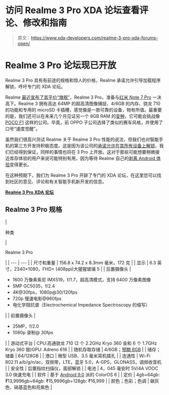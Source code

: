 # 访问 Realme 3 Pro XDA 论坛查看评论、修改和指南

> 原文：<https://www.xda-developers.com/realme-3-pro-xda-forums-open/>

# Realme 3 Pro 论坛现已开放

Realme 3 Pro 具有有前途的规格和惊人的价格，Realme 承诺允许引导加载程序解锁，呼吁专门的 XDA 论坛。

Realme [最近宣布了其平价“旗舰”](https://www.xda-developers.com/realme-3-pro-with-snapdragon-710-vooc-20w-fast-charging-64mp-camera-mode-launched-in-india/)，Realme 3 Pro，准备与[红米 Note 7 Pro](https://www.xda-developers.com/xiaomi-redmi-note-7-pro-review/) 一决高下。Realme 3 拥有高达 64MP 的超高清图像捕捉、4/6GB 的内存、骁龙 710 的功能和专用的 microSD 卡插槽，感觉像是一款可靠的设备，物有所值。最重要的是，我们还可以在未来几个月见证另一个 8GB RAM 的[变种](https://www.xda-developers.com/realme-3-pro-8gb-ram-rs-18000/)，它可能会挑战像 [POCO F1](https://www.xda-developers.com/xiaomi-poco-f1-design-display-gaming-performance-review/) 这样的公司。毕竟，前 OPPO 子公司选择了类似的赛车风格，并使用了口号“速度觉醒”。

虽然我们很高兴测试 Realme 关于 Realme 3 Pro 性能的说法，但我们也对智能手机的第三方开发持积极态度。这是因为该公司的[承诺允许在其所有设备上解锁](https://www.xda-developers.com/realme-2-pro-unlock-bootloader/)，我们已经得到保证，同样的事情也将在 3 Pro 上开放。这对于那些可能想要稍微接近库存体验的用户来说可能特别有用，因为等待 Realme 自己的[剥离 Android 体验](https://www.91mobiles.com/hub/realmeos-trademark-united-kingdom-intellectual-property-office/)变得更长。

在这种预期下，我们为 Realme 3 Pro 开辟了专门的 XDA 论坛，在这里您可以找到社区的意见、评论和有关智能手机新开发的信息。

[**Realme 3 Pro XDA 论坛**](https://forum.xda-developers.com/realme-3-pro)

## Realme 3 Pro 规格

| 

种类

 | 

Realme 3 Pro

 |
| --- | --- |
| 尺寸和重量 | 156.8 x 74.2 x 8.3mm 毫米，172 克 |
| 显示 | 6.3 英寸，2340×1080，FHD+ (408ppi)大猩猩玻璃 5 |
| 后置摄像头 | 

*   1600 万像素索尼 IMX519，f/1.7，超高清模式，支持 6400 万像素图像
*   5MP GC5035，f/2.4
*   4K@30fps，1080p@30/120fps
*   720p 慢速电影@960fps
*   电化学阻抗谱（Electrochemical Impedance Spectroscopy 的缩写）

 |
| 前置摄像头 | 

*   25MP，f/2.0
*   1080p 录制@ 30fps

 |
| 游动式平台 | CPU:高通骁龙 710 (2 个 2.2GHz Kryo 360 金和 6 个 1.7GHz Kryo 360 银)GPU: Adreno 616 |
| 随机存取存储 | 4/6GB；[预期 8GB](https://www.xda-developers.com/realme-3-pro-8gb-ram-rs-18000/) |
| 储存；储备 | 64/128GB |
| 港口 | 微型 USB、3.5 毫米耳机插孔 |
| 连通性 | Wi-Fi 802.11 a/b/g/n/ac，双频带，LTE，蓝牙 5.0，A-GPS，GLONASS，调频收音机 |
| 安全性 | 后置指纹扫描仪，面部解锁 |
| 电池 | 4，045 毫安时 5V/4A VOOC 3.0 快速充电 |
| 软件 | 基于 [Android 9.0](https://www.xda-developers.com/tag/androidpie/) 派的 ColorOS 6 |
| 定价 | 4gb+64gb:₹13,9996gb+64gb: ₹15,9996gb+128gb: ₹16,999 |
| 颜色；色彩；色调 | 碳灰色、硝基蓝色和亮紫色 |